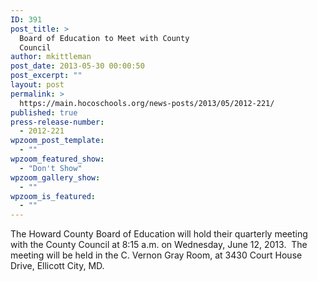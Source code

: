 ```yaml
---
ID: 391
post_title: >
  Board of Education to Meet with County
  Council
author: mkittleman
post_date: 2013-05-30 00:00:50
post_excerpt: ""
layout: post
permalink: >
  https://main.hocoschools.org/news-posts/2013/05/2012-221/
published: true
press-release-number:
  - 2012-221
wpzoom_post_template:
  - ""
wpzoom_featured_show:
  - "Don't Show"
wpzoom_gallery_show:
  - ""
wpzoom_is_featured:
  - ""
---
```

The Howard County Board of Education will hold their quarterly meeting with the County Council at 8:15 a.m. on Wednesday, June 12, 2013.  The meeting will be held in the C. Vernon Gray Room, at 3430 Court House Drive, Ellicott City, MD.